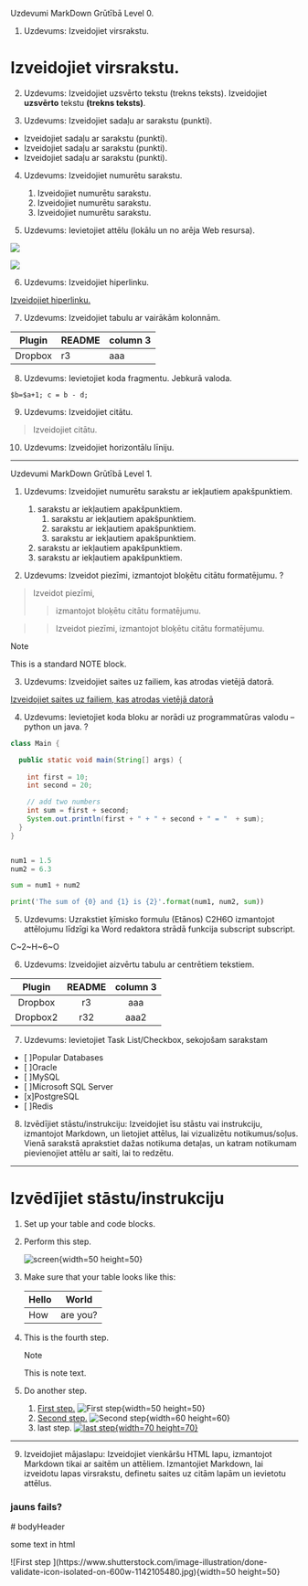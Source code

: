 ﻿Uzdevumi MarkDown
Grūtībā Level 0.

1. Uzdevums: Izveidojiet virsrakstu.
# Izveidojiet virsrakstu.

2. Uzdevums: Izveidojiet uzsvērto tekstu (trekns teksts).
Izveidojiet **uzsvērto** tekstu **(trekns teksts)**.

3. Uzdevums: Izveidojiet sadaļu ar sarakstu (punkti).
- Izveidojiet sadaļu ar sarakstu (punkti).
- Izveidojiet sadaļu ar sarakstu (punkti).
- Izveidojiet sadaļu ar sarakstu (punkti).

4. Uzdevums: Izveidojiet numurētu sarakstu.
	1. Izveidojiet numurētu sarakstu.
	2. Izveidojiet numurētu sarakstu.
	3. Izveidojiet numurētu sarakstu.

5. Uzdevums: Ievietojiet attēlu (lokālu un no arēja Web resursa).

![](https://mdg.imgix.net/assets/images/tux.png?auto=format&fit=clip&q=40&w=100)

![](C:/Users/User/Downloads/MicrosoftTeams-image.png)

6. Uzdevums: Izveidojiet hiperlinku.

[Izveidojiet hiperlinku.](https://duckduckgo.com)

7. Uzdevums: Izveidojiet tabulu ar vairākām kolonnām.

| Plugin | README | column 3 |
| ------ | ------ | -------- |
| Dropbox | r3 | aaa |

8. Uzdevums: Ievietojiet koda fragmentu. Jebkurā valoda.

`$b=$a+1;
c = b - d;`

9. Uzdevums: Izveidojiet citātu.
>Izveidojiet citātu.

10.  Uzdevums: Izveidojiet horizontālu līniju.

______


Uzdevumi MarkDown
Grūtībā Level 1.

1. Uzdevums: Izveidojiet numurētu sarakstu ar iekļautiem apakšpunktiem.
	1. sarakstu ar iekļautiem apakšpunktiem.
		1. sarakstu ar iekļautiem apakšpunktiem.
		2. sarakstu ar iekļautiem apakšpunktiem.
		3. sarakstu ar iekļautiem apakšpunktiem.
	2. sarakstu ar iekļautiem apakšpunktiem.
	3. sarakstu ar iekļautiem apakšpunktiem.


2. Uzdevums: Izveidot piezīmi, izmantojot bloķētu citātu formatējumu. ?
>Izveidot piezīmi, 
>>izmantojot bloķētu citātu formatējumu.

>>Izveidot piezīmi, izmantojot bloķētu citātu formatējumu.
 
>[!NOTE]
>
>This is a standard NOTE block.

 
 
3. Uzdevums: Izveidojiet saites uz failiem, kas atrodas vietējā datorā.

[Izveidojiet saites uz failiem, kas atrodas vietējā datorā](C:/Users/User/Downloads/MicrosoftTeams-image.png)

4. Uzdevums: Ievietojiet koda bloku ar norādi uz programmatūras valodu – python un java. ?

```java
class Main {

  public static void main(String[] args) {
    
    int first = 10;
    int second = 20;

    // add two numbers
    int sum = first + second;
    System.out.println(first + " + " + second + " = "  + sum);
  }
}
```

```python

num1 = 1.5
num2 = 6.3

sum = num1 + num2

print('The sum of {0} and {1} is {2}'.format(num1, num2, sum))

```

5. Uzdevums: Uzrakstiet ķīmisko formulu (Etānos) C2H6O izmantojot attēlojumu līdzīgi ka Word redaktora strādā funkcija subscript subscript.

C~2~H~6~O

6. Uzdevums: Izveidojiet aizvērtu tabulu ar centrētiem tekstiem.

| Plugin | README | column 3 |
| :----: | :----: | :----: |
| Dropbox | r3 | aaa |
| Dropbox2 | r32 | aaa2 |

7. Uzdevums: Ievietojiet Task List/Checkbox, sekojošam sarakstam 
- [ ]Popular Databases
- [ ]Oracle
- [ ]MySQL
- [ ]Microsoft SQL Server
- [x]PostgreSQL
- [ ]Redis


8. Izvēdījiet stāstu/instrukciju: Izveidojiet īsu stāstu vai instrukciju, izmantojot Markdown, un lietojiet attēlus, lai vizualizētu notikumus/soļus. Vienā sarakstā aprakstiet dažas notikuma detaļas, un katram notikumam pievienojiet attēlu ar saiti, lai to redzētu.

______
# Izvēdījiet stāstu/instrukciju

1. Set up your table and code blocks.
1. Perform this step.

   ![screen](https://www.shutterstock.com/image-illustration/done-validate-icon-isolated-on-600w-1142105480.jpg){width=50 height=50}

1. Make sure that your table looks like this:

   | Hello | World |
   |---|---|
   | How | are you? |

1. This is the fourth step.

   >[!NOTE]
   >
   >This is note text.

1. Do another step.
	1. [First step.](https://duckduckgo.com)   ![First step ](https://www.shutterstock.com/image-illustration/done-validate-icon-isolated-on-600w-1142105480.jpg){width=50 height=50}
	2. [Second step.](https://duckduckgo.com)   ![Second step ](https://previews.123rf.com/images/faysalfarhan/faysalfarhan1710/faysalfarhan171018730/88988802-done-validate-icon-isolated-on-orange-round-button-abstract-illustration.jpg){width=60 height=60}
	3. last step.  [![last step ](https://www.citypng.com/public/uploads/preview/check-mark-correct-true-orange-sign-tick-icon-png-11664428985alba1ql5lj.png){width=70 height=70}](https://duckduckgo.com)

______




9. Izveidojiet mājaslapu: Izveidojiet vienkāršu HTML lapu, izmantojot Markdown tikai ar saitēm un attēliem. Izmantojiet Markdown, lai izveidotu lapas virsrakstu, definetu saites uz citām lapām un ievietotu attēlus.

### jauns fails?

<html>
<body>
# bodyHeader


<p>some text in html<p>
![First step ](https://www.shutterstock.com/image-illustration/done-validate-icon-isolated-on-600w-1142105480.jpg){width=50 height=50}
</body>
<html>